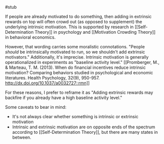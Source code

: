#stub

If people are already motivated to do something, then adding in extrinsic rewards on top will often crowd out (as opposed to supplement) the underlying intrinsic motivation. This is supported by research in [[Self-Determination Theory]] in psychology and [[Motivation Crowding Theory]] in behavioral economics.

However, that wording carries some moralistic connotations. "People *should* be intrinsically motivated to run, so we shouldn't add extrinsic motivators." Additionally, it's imprecise. Intrinsic motivation is generally operationalized in experiments as "baseline activity level." [[Promberger, M., & Marteau, T. M. (2013). When do financial incentives reduce intrinsic motivation? Comparing behaviors studied in psychological and economic literatures. Health Psychology, 32(9), 950-957. http://dx.doi.org/10.1037/a0032727::rmn]]

For these reasons, I prefer to reframe it as "Adding extrinsic rewards may backfire if you already have a high baseline activity level."

Some caveats to bear in mind:
* It's not always clear whether something is intrinsic or extrinsic motivation
* Intrinsic and extrinsic motivation are on opposite ends of the spectrum according to [[Self-Determination Theory]], but there are many states in between.